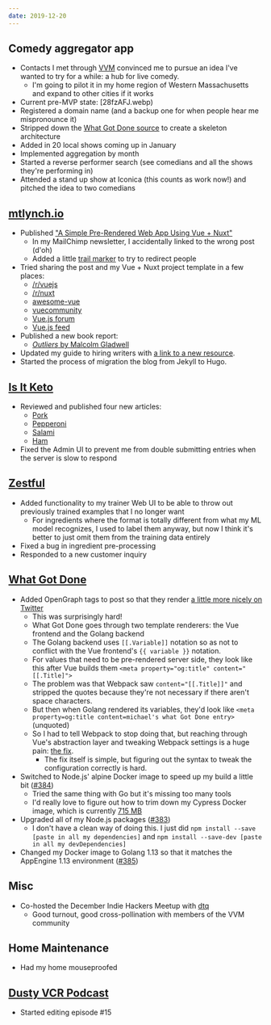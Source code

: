 ```yaml
---
date: 2019-12-20
---
```


## Comedy aggregator app

- Contacts I met through [VVM](https://valleyventurementors.org/) convinced me to pursue an idea I've wanted to try for a while: a hub for live comedy.
  - I'm going to pilot it in my home region of Western Massachusetts and expand to other cities if it works
- Current pre-MVP state: [28fzAFJ.webp)
- Registered a domain name (and a backup one for when people hear me mispronounce it)
- Stripped down the [What Got Done source](https://github.com/mtlynch/whatgotdone) to create a skeleton architecture
- Added in 20 local shows coming up in January
- Implemented aggregation by month
- Started a reverse performer search (see comedians and all the shows they're performing in)
- Attended a stand up show at Iconica (this counts as work now!) and pitched the idea to two comedians

## [mtlynch.io](https://mtlynch.io)

- Published ["A Simple Pre-Rendered Web App Using Vue + Nuxt"](https://mtlynch.io/simple-vue-pre-rendered/)
  - In my MailChimp newsletter, I accidentally linked to the wrong post (d'oh)
  - Added a little [trail marker](J46VsR1.webp) to try to redirect people
- Tried sharing the post and my Vue + Nuxt project template in a few places:
  - [/r/vuejs](https://www.reddit.com/r/vuejs/comments/ecvv22/how_to_build_a_simple_prerendered_web_app_using/)
  - [/r/nuxt](https://www.reddit.com/r/Nuxt/comments/ecw65p/how_to_build_a_simple_prerendered_web_app_using/)
  - [awesome-vue](https://github.com/vuejs/awesome-vue/pull/3114)
  - [vuecommunity](https://github.com/dobromir-hristov/vuecommunity/pull/115)
  - [Vue.js forum](https://forum.vuejs.org/t/how-to-build-a-simple-pre-rendered-web-app-using-vue-nuxt/82751)
  - [Vue.js feed](https://twitter.com/vuejsfeed/status/1208047657446453248)
- Published a new book report:
  - [_Outliers_ by Malcolm Gladwell](https://mtlynch.io/book-reports/outliers/)
- Updated my guide to hiring writers with [a link to a new resource](https://mtlynch.io/hiring-content-writers/1-finding-writers/#further-sources).
- Started the process of migration the blog from Jekyll to Hugo.

## [Is It Keto](https://isitketo.org)

- Reviewed and published four new articles:
  - [Pork](https://isitketo.org/pork)
  - [Pepperoni](https://isitketo.org/pepperoni)
  - [Salami](https://isitketo.org/salami)
  - [Ham](https://isitketo.org/ham)
- Fixed the Admin UI to prevent me from double submitting entries when the server is slow to respond

## [Zestful](https://zestfuldata.com)

- Added functionality to my trainer Web UI to be able to throw out previously trained examples that I no longer want
  - For ingredients where the format is totally different from what my ML model recognizes, I used to label them anyway, but now I think it's better to just omit them from the training data entirely
- Fixed a bug in ingredient pre-processing
- Responded to a new customer inquiry

## [What Got Done](https://whatgotdone.com)

- Added OpenGraph tags to post so that they render [a little more nicely on Twitter](UxKE9CA.webp)
  - This was surprisingly hard!
  - What Got Done goes through two template renderers: the Vue frontend and the Golang backend
  - The Golang backend uses `[[.Variable]]` notation so as not to conflict with the Vue frontend's `{{ variable }}` notation.
  - For values that need to be pre-rendered server side, they look like this after Vue builds them `<meta property="og:title" content="[[.Title]">`
  - The problem was that Webpack saw `content="[[.Title]]"` and stripped the quotes because they're not necessary if there aren't space characters.
  - But then when Golang rendered its variables, they'd look like `<meta property=og:title content=michael's what Got Done entry>` (unquoted)
  - So I had to tell Webpack to stop doing that, but reaching through Vue's abstraction layer and tweaking Webpack settings is a huge pain: [the fix](https://github.com/mtlynch/whatgotdone/blob/ed6ec3a3775a05f1994f3befffa8c1c5171102a8/frontend/vue.config.js#L6-L21).
    - The fix itself is simple, but figuring out the syntax to tweak the configuration correctly is hard.
- Switched to Node.js' alpine Docker image to speed up my build a little bit ([#384](https://github.com/mtlynch/whatgotdone/pull/384))
  - Tried the same thing with Go but it's missing too many tools
  - I'd really love to figure out how to trim down my Cypress Docker image, which is currently [715 MB](sawrZuC.webp)
- Upgraded all of my Node.js packages ([#383](https://github.com/mtlynch/whatgotdone/pull/383))
  - I don't have a clean way of doing this. I just did `npm install --save [paste in all my dependencies]` and `npm install --save-dev [paste in all my devDependencies]`
- Changed my Docker image to Golang 1.13 so that it matches the AppEngine 1.13 environment ([#385](https://github.com/mtlynch/whatgotdone/pull/385))

## Misc

- Co-hosted the December Indie Hackers Meetup with [dtq](https://whatgotdone.com/dtq)
  - Good turnout, good cross-pollination with members of the VVM community

## Home Maintenance

- Had my home mouseproofed

## [Dusty VCR Podcast](https://dustyvcr.com)

- Started editing episode #15
